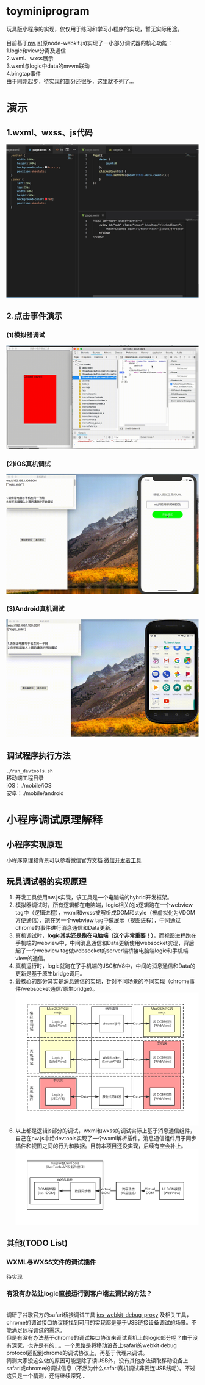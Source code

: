 # toyminiprogram
玩具版小程序的实现，仅仅用于练习和学习小程序的实现，暂无实际用途。
<br />
<br />目前基于[nw.js](https://github.com/nwjs/nw.js)(原node-webkit.js)实现了一小部分调试器的核心功能：
<br />1.logic和view分离及通信
<br />2.wxml、wxss展示
<br />3.wxml与logic中data的mvvm联动
<br />4.bingtap事件
<br />由于刚刚起步，待实现的部分还很多，这里就不列了...
<br />
# 演示
## 1.wxml、wxss、js代码
![代码演示](https://raw.githubusercontent.com/monkeybad/toyminiprogram/master/document/img/code.jpg '代码演示')
## 2.点击事件演示
### (1)模拟器调试
![模拟器动图演示](https://raw.githubusercontent.com/monkeybad/toyminiprogram/master/document/img/demo.gif '模拟器动图演示')
<br />
### (2)iOS真机调试
![iOS动图演示](https://raw.githubusercontent.com/monkeybad/toyminiprogram/master/document/img/demo_ios.gif 'iOS动图演示')
<br />
### (3)Android真机调试
![Android动图演示](https://raw.githubusercontent.com/monkeybad/toyminiprogram/master/document/img/demo_android.gif 'Android真机动图演示')
<br />
## 调试程序执行方法
`./run_devtools.sh`
<br />移动端工程目录
<br />iOS：./mobile/iOS
<br />安卓：./mobile/android
<br />
# 小程序调试原理解释
## 小程序实现原理
小程序原理和背景可以参看微信官方文档 [微信开发者工具](https://developers.weixin.qq.com/ebook?action=get_post_info&docid=0000a24f9d0ac86b00867f43a5700a '微信开发者工具')
## 玩具调试器的实现原理
1. 开发工具使用nw.js实现，该工具是一个电脑端的hybrid开发框架。
2. 模拟器调试时，所有逻辑都在电脑端，logic相关的js逻辑跑在一个webview tag中（逻辑进程），wxml和wxss被解析成DOM和style（被虚拟化为VDOM方便通信），跑在另一个webview tag中做展示（视图进程），中间通过chrome的事件进行消息通信和Data更新。
3. 真机调试时，**logic其实还是跑在电脑端（这个非常重要！）**，而视图进程跑在手机端的webview中，中间消息通信和Data更新使用websocket实现，背后起了一个webview tag做websocket的server端桥接电脑端logic和手机端view的通信。
4. 真机运行时，logic就跑在了手机端的JSC和V8中，中间的消息通信和Data的更新是基于原生bridge调用。
5. 最核心的部分其实是消息通信的实现，针对不同场景的不同实现（chrome事件/websocket通信/原生bridge）。
![逻辑flow](https://raw.githubusercontent.com/monkeybad/toyminiprogram/master/document/img/logic_debug_flow.png '逻辑flow')
6. 以上都是逻辑js部分的调试，wxml和wxss的调试实际上基于消息通信组件，自己在nw.js中给devtools实现了一个wxml解析插件。消息通信组件用于同步插件和视图之间的行为和数据。目前本项目还没实现，后续有空会补上。
![视图flow](https://raw.githubusercontent.com/monkeybad/toyminiprogram/master/document/img/wxml_debug_flow.png '视图flow')
## 其他(TODO List)
### WXML与WXSS文件的调试插件
待实现
### 有没有办法让logic直接运行到客户端去调试的方法？
<br />调研了谷歌官方的safari桥接调试工具 [ios-webkit-debug-proxy](https://github.com/google/ios-webkit-debug-proxy) 及相关工具，chrome的调试接口协议能找到可用的实现都是基于USB链接设备调试的场景。不能满足远程调试的需求。
<br />但是有没有办法基于chrome的调试接口协议来调试真机上的logic部分呢？由于没有深究，也许是有的...。一个思路是将移动设备上safari的webkit debug protocol适配到chrome的调试协议上，再基于代理来调试。
<br />猜测大家没这么做的原因可能是除了读USB外，没有其他办法读取移动设备上safari或chrome的调试信息（不然为什么safari真机调试非要连USB线呢）。不过这只是一个猜测，还得继续深究...
